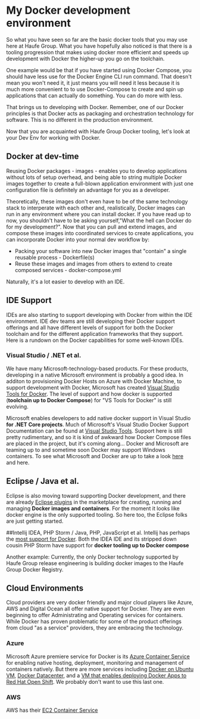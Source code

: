 # My Docker development environment

So what you have seen so far are the basic docker tools that you may use here at Haufe Group. What you have hopefully also noticed is that there is a tooling progression that makes using docker more efficient and speeds up development with Docker the higher-up you go on the toolchain. 

One example would be that if you have started using Docker Compose, you should have less use for the Docker Engine CLI run command. That doesn't mean you won't need it, it just means you will need it less because it is much more convenient to to use Docker-Compose to create and spin up applications that can actually do something. You can do more with less.

That brings us to developing with Docker. Remember, one of our Docker principles is that Docker acts as packaging and orchestration technology for software. This is no different in the production environment.  

Now that you are acquainted with Haufe Group Docker tooling, let's look at your Dev Env for working with Docker. 

## Docker at dev-time
Reusing Docker packages - images - enables you to develop applications without lots of setup overhead, and being able to string multiple Docker images together to create a full-blown application environment with just one configuration file is definitely an advantage for you as a developer. 

Theoretically, these images don't even have to be of the same technology stack to interperate with each other and, realistically, Docker images can run in any environment where you can install docker. If you have read up to now, you shouldn't have to be asking yourself,"What the hell can Docker do for my development?". Now that you can pull and extend images, and compose these images into coordinated services to create applications, you can incorporate Docker into your normal dev workflow by:

* Packing your software into new Docker images that "contain" a single reusable process - Dockerfile(s)
* Reuse these images and images from others to extend to create composed services - docker-compose.yml

Naturally, it's a lot easier to develop with an IDE. 

## IDE Support
IDEs are also starting to support developing with Docker from within the IDE environment.  IDE dev teams are still developing their Docker support offerings and all have different levels of support for both the Docker toolchain and for the different application frameworks that they support. Here is a rundown on the Docker capabilities for some well-known IDEs.

### Visual Studio / .NET et al.

We have many Microsoft-technology-based products. For these products, developing in a native Microsoft environment is probably a good idea. In additon to provisioning Docker Hosts on Azure with Docker Machine, to support development with Docker, Microsoft has created [Visual Studio Tools for Docker](https://marketplace.visualstudio.com/items?itemName=MicrosoftCloudExplorer.VisualStudioToolsforDocker-Preview). The level of support and how docker is supported (**toolchain up to Docker Compose**) for "VS Tools for Docker" is still evolving.

Microsoft enables developers to add native docker support in Visual Studio **for .NET Core projects**. Much of Microsoft's Visual Studio Docker Support Documentation can be found at [Visual Studio Tools](https://marketplace.visualstudio.com/items?itemName=MicrosoftCloudExplorer.VisualStudioToolsforDocker-Preview). Support here is  still pretty rudimentary, and so it is kind of awkward how Docker Compose files are placed in the project, but it's coming along... Docker and Microsoft are teaming up to and sometime soon Docker may support Windows containers. To see what Microsoft and Docker are up to take a look [here](https://www.simple-talk.com/cloud/platform-as-a-service/windows-containers-and-docker/) and here. 

## Eclipse / Java et al.
Eclipse is also moving toward supporting Docker development, and there are already [Eclipse plugins](https://marketplace.eclipse.org/search/site/%2522Docker%2522) in the marketplace for creating, running and managing **Docker images and containers**. For the moment it looks like docker engine is the only supported tooling. So here too, the Eclipse folks are just getting started. 

##Intellij IDEA, PHP Storm / Java, PHP, JavaScript et al.
Intellij has perhaps the [most support for Docker](https://www.jetbrains.com/help/idea/2016.2/docker.html). Both the IDEA IDE and its stripped down cousin PHP Storm have support for **docker tooling up to Docker compose**

Another example: Currently, the only Docker technology supported by Haufe Group release engineering is building docker images to the Haufe Group Docker Registry. 

## Cloud Environments
Cloud providers are very docker friendly and major cloud players like Azure, AWS and Digital Ocean all offer native support for Docker. They are even beginning to offer Administrating and Operating services for containers. While Docker has proven problematic for some of the product offerings from cloud "as a service" providers, they are embracing the technology. 

### Azure
Microsoft Azure premiere service for Docker is its [Azure Container Service](https://azure.microsoft.com/en-us/services/container-service/) for enabling native hosting, deployment, monitoring and management of containers natively. But there are more services including [Docker on Ubuntu VM](https://azure.microsoft.com/en-us/marketplace/partners/canonicalandmsopentech/dockeronubuntuserver1404lts/), [Docker Datacenter](https://azure.microsoft.com/en-us/marketplace/partners/docker/dockerdatacenterdocker-datacenter/), and a [VM that enables deploying Docker Apps to Red Hat Open Shift](https://azure.microsoft.com/en-us/marketplace/partners/click2cloud-inc/click2cloud-devops-cloud-solution/). We probably don't want to use this last one.

 ### AWS  
AWS has their [EC2 Container Service](https://aws.amazon.com/ecs/?nc2=h_m1)


